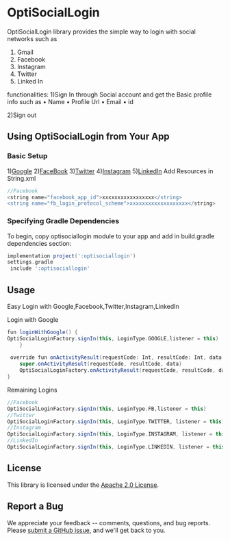 
# OptiSocialLogin
 OptiSocialLogin library provides the simple way to login with social networks such as 
1)	Gmail
2)	Facebook
3)	Instagram
4)	Twitter
5)	Linked In

functionalities:
1)Sign In through Social account and get the Basic profile info such as
•	 Name
•	Profile Url
•	Email
•	id

2)Sign out


## Using OptiSocialLogin from Your App
### Basic Setup
1)[Google](https://developers.google.com/identity/sign-in/android/start-integrating)
2)[FaceBook](https://developers.facebook.com/docs/facebook-login/android)
3)[Twitter]()
4)[Instagram]()
5)[LinkedIn]()
Add Resources in String.xml
```groovy
//Facebook
<string name="facebook_app_id">xxxxxxxxxxxxxxxxx</string>
<string name="fb_login_protocol_scheme">xxxxxxxxxxxxxxxxxxx</string>

 ```
### Specifying Gradle Dependencies

To begin, copy optisociallogin module to your app and add in build.gradle dependencies section:
```groovy
implementation project(':optisociallogin') 
settings.gradle
 include ':optisociallogin'
 ```
 ## Usage
 
Easy Login with Google,Facebook,Twitter,Instagram,LinkedIn

Login with Google
```groovy
fun loginWithGoogle() {
OptiSocialLoginFactory.signIn(this, LoginType.GOOGLE,listener = this)
    }
 
 override fun onActivityResult(requestCode: Int, resultCode: Int, data: Intent?) {
    super.onActivityResult(requestCode, resultCode, data)
    OptiSocialLoginFactory.onActivityResult(requestCode, resultCode, data)
}

```
 Remaining Logins
```groovy
//Facebook
OptiSocialLoginFactory.signIn(this, LoginType.FB,listener = this)
//Twitter
OptiSocialLoginFactory.signIn(this, LoginType.TWITTER, listener = this)
//Instagram
OptiSocialLoginFactory.signIn(this, LoginType.INSTAGRAM, listener = this)
//LinkedIn
OptiSocialLoginFactory.signIn(this, LoginType.LINKEDIN, listener = this)
```

## License

This library is licensed under the [Apache 2.0 License](./LICENSE).

## Report a Bug

We appreciate your feedback -- comments, questions, and bug reports. Please
[submit a GitHub issue](),
and we'll get back to you.
